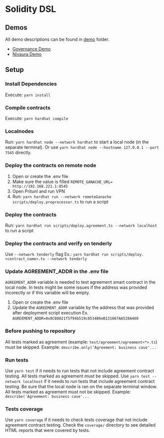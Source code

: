 # Solidity DSL

## Demos

All demo descriptions can be found in [demo](/demo/) folder.

- [Governance Demo](demo/governance/GOVERNANCE_DEMO.md)
- [Nivaura Demo](demo/nivaura/NIVAURA_DEMO.md)

## Setup

### Install Dependencies

Execute: `yarn install`

### Compile contracts

Execute: `yarn hardhat compile`

### Localnodes

Run: `yarn hardhat node --network hardhat` to start a local node (in the separate terminal). Or use `yarn hardhat node --hostname 127.0.0.1 --port 7545` directly.

### Deploy the contracts on remote node

1. Open or create the .env file
2. Make sure the value is filled `REMOTE_GANACHE_URL= http://192.168.221.1:8545`
3. Open Pritunl and run VPN
4. Run: `yarn hardhat run --network remoteGanache scripts/deploy.preprocessor.ts` to run a script

### Deploy the contracts

Run: `yarn hardhat run scripts/deploy.agreement.ts --network localhost` to run a script

### Deploy the contracts and verify on tenderly

Use `--network tenderly` flag
Ex.: `yarn hardhat run scripts/deploy.<contract_name>.ts --network tenderly`

### Update AGREEMENT_ADDR in the .env file

`AGREEMENT_ADDR` variable is needed to test agreement smart contract in the local node.
In tests might be some issues if the address was provided incorectly or if this variable will be empty.

1. Open or create the .env file
2. Update the `AGREEMENT_ADDR` variable by the address that was provided after deployment script execution
   Ex. `AGREEMENT_ADDR=0x8C08821f5f94b519c853486eB131667AA528A460`

### Before pushing to repository

All tests marked as agreement (example: `test/agreement/agreement<*>.ts`) must be skipped. Example: `describe.only('Agreement: business case'...`

### Run tests

Use `yarn test` if it needs to run tests that not include agreement contract testing. All tests marked as agreement must be skipped.
Use `yarn test --network localhost` if it needs to run tests that include agreement contract testing. Be sure that the local node is ran on the separate terminal window. All tests marked as agreement must not be skipped. Example: `describe('Agreement: business case'...`

### Tests coverage

Use `yarn coverage` if it needs to check tests coverage that not include agreement contract testing.
Check the `coverage/` directory to see detailed HTML reports that were covered by tests.
